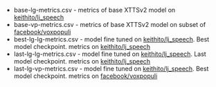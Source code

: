  - base-lg-metrics.csv - metrics of base XTTSv2 model on [keithito/lj_speech](https://huggingface.co/datasets/keithito/lj_speech)
 - base-vp-metrics.csv - metrics of base XTTSv2 model on subset of [facebook/voxpopuli](https://huggingface.co/datasets/facebook/voxpopuli)
 - best-lg-lg-metrics.csv - model fine tuned on [keithito/lj_speech](https://huggingface.co/datasets/keithito/lj_speech). Best model checkpoint. metrics on [keithito/lj_speech](https://huggingface.co/datasets/keithito/lj_speech)
 - last-lg-lg-metrics.csv - model fine tuned on [keithito/lj_speech](https://huggingface.co/datasets/keithito/lj_speech). Last model checkpoint. metrics on [keithito/lj_speech](https://huggingface.co/datasets/keithito/lj_speech)
 - last-lg-vp-metrics.csv - model fine tuned on [keithito/lj_speech](https://huggingface.co/datasets/keithito/lj_speech). Best model checkpoint. metrics on [facebook/voxpopuli](https://huggingface.co/datasets/facebook/voxpopuli)